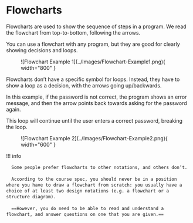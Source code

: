 # Flowcharts

Flowcharts are used to show the sequence of steps in a program. We read the flowchart from top-to-bottom, following the arrows.

You can use a flowchart with any program, but they are good for clearly showing decisions and loops.

<figure markdown="span">
      ![Flowchart Example 1](../Images/Flowchart-Example1.png){ width="800" }
</figure>

    
Flowcharts don’t have a specific symbol for loops. Instead, they have to show a loop as a decision, with the arrows going up/backwards.

In this example, if the password is not correct, the program shows an error message, and then the arrow points back towards asking for the password again. 

This loop will continue until the user enters a correct password, breaking the loop.

<figure markdown="span">
      ![Flowchart Example 2](../Images/Flowchart-Example2.png){ width="600" }
</figure>

!!! info

      Some people prefer flowcharts to other notations, and others don’t. 
      
      According to the course spec, you should never be in a position where you have to draw a flowchart from scratch: you usually have a choice of at least two design notations (e.g. a flowchart or a structure diagram). 
      
      ==However, you do need to be able to read and understand a flowchart, and answer questions on one that you are given.==
